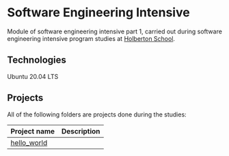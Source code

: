 # Software Engineering Intensive

Module of software engineering intensive part 1, carried out during software engineering intensive program studies at [Holberton School](https://holbertonschool.tn/).

## Technologies
Ubuntu 20.04 LTS 

## Projects
All of the following folders are projects done during the studies:

|Project name |Description|
| --- | --- |
|[hello_world](https://github.com/Lamyaa439/holbertonschool-low_level_programming/tree/d8c9d54c1b1ee8596049f46a9f9bf8d361ea7efd/hello_world)| |
